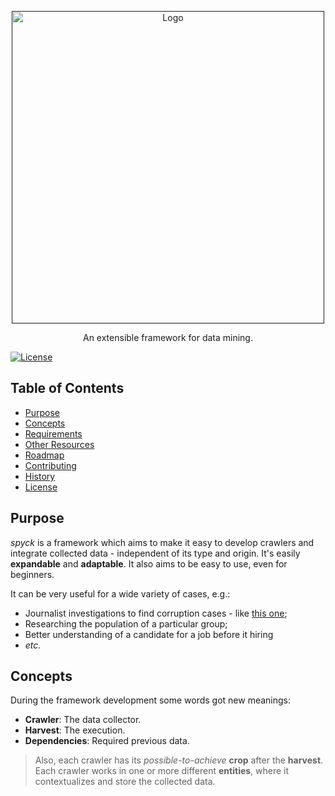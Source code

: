 <p align="center">
  <a href="">
    <img alt="Logo" src="http://i.imgur.com/JPoMp2D.png" width="500px">
  </a>
</p>

<p align="center">
  An extensible framework for data mining.
</p>

<p align="center">

  <a href="https://github.com/zetaresearch/spyck/blob/master/LICENSE.md"><img alt="License" src="https://img.shields.io/badge/license-MIT-green.svg?style=flat"></a>

</p>

## Table of Contents

- [Purpose](#purpose)
- [Concepts](#concepts)
- [Requirements](#requirements)
- [Other Resources](#other-resources)
- [Roadmap](#roadmap)
- [Contributing](#contributing)
- [History](#history)
- [License](#license)

## Purpose

*spyck* is a framework which aims to make it easy to develop crawlers and
integrate collected data - independent of its type and origin. It's easily
**expandable** and **adaptable**. It also aims to be easy to use, even for
beginners.

It can be very useful for a wide variety of cases, e.g.:

- Journalist investigations to find corruption cases - like [this one](http://g1.globo.com/jornal-nacional/noticia/2016/01/hospital-do-rj-tem-medico-no-plantao-que-nao-aparece-para-trabalhar.html);
- Researching the population of a particular group;
- Better understanding of a candidate for a job before it hiring
- *etc.*

## Concepts

During the framework development some words got new meanings:

- **Crawler**: The data collector.
- **Harvest**: The execution.
- **Dependencies**: Required previous data.

> Also, each crawler has its *possible-to-achieve* **crop** after the
**harvest**. Each crawler works in one or more different **entities**, where it
contextualizes and store the collected data.
